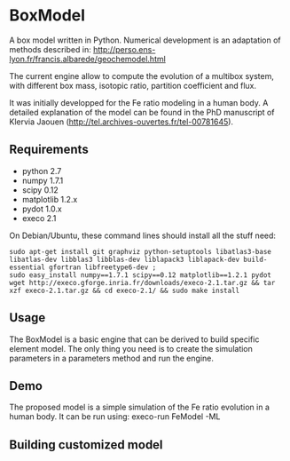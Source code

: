 BoxModel
========

A box model written in Python.
Numerical development is an adaptation of methods described in:
http://perso.ens-lyon.fr/francis.albarede/geochemodel.html

The current engine allow to compute the evolution of a multibox system,
with different box mass, isotopic ratio, partition coefficient and flux. 

It was initially developped for the Fe ratio modeling in a human body.
A detailed explanation of the model can be found in the PhD manuscript of
Klervia Jaouen (http://tel.archives-ouvertes.fr/tel-00781645).


Requirements
------------
- python 	2.7
- numpy 	1.7.1
- scipy		0.12
- matplotlib	1.2.x
- pydot		1.0.x
- execo		2.1

On Debian/Ubuntu, these command lines should install all the stuff need:

    sudo apt-get install git graphviz python-setuptools libatlas3-base libatlas-dev libblas3 libblas-dev liblapack3 liblapack-dev build-essential gfortran libfreetype6-dev ;
    sudo easy_install numpy==1.7.1 scipy==0.12 matplotlib==1.2.1 pydot
    wget http://execo.gforge.inria.fr/downloads/execo-2.1.tar.gz && tar xzf execo-2.1.tar.gz && cd execo-2.1/ && sudo make install


Usage
-----
The BoxModel is a basic engine that can be derived to build specific element model. The only thing you need is to create the simulation parameters in a parameters method and run the engine.

Demo
----
The proposed model is a simple simulation of the Fe ratio evolution in a human body. 
It can be run using:
	execo-run FeModel -ML

Building customized model
-------------------------
